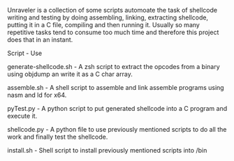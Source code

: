 Unraveler is a collection of some scripts automoate the task of shellcode writing and testing by doing assembling, linking, extracting shellcode, putting it in a C file, compiling and then running it. Usually so many repetitive tasks tend to consume too much time and therefore this project does that in an instant.

Script - Use

generate-shellcode.sh - A zsh script to extract the opcodes from a binary using objdump an write it as a C char array.

assemble.sh - A shell script to assemble and link assemble programs using nasm and ld for x64.

pyTest.py - A python script to put generated shellcode into a C program and execute it.

shellcode.py - A python file to use previously mentioned scripts to do all the work and finally test the shellcode.

install.sh - Shell script to install previously mentioned scripts into /bin 
